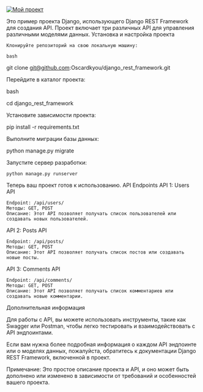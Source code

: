 [![Мой проект](https://img.shields.io/badge/Мой%20проект-ваш_текст-<цвет>.svg)](ссылка_на_проект)

Это пример проекта Django, использующего Django REST Framework для создания API. Проект включает три различных API для управления различными моделями данных.
Установка и настройка проекта

    Клонируйте репозиторий на свою локальную машину:

    bash

git clone git@github.com:Oscardkyou/django_rest_framework.git

Перейдите в каталог проекта:

bash

cd django_rest_framework

Установите зависимости проекта:

pip install -r requirements.txt

Выполните миграции базы данных:

python manage.py migrate

Запустите сервер разработки:

    python manage.py runserver

Теперь ваш проект готов к использованию.
API Endpoints
API 1: Users API

    Endpoint: /api/users/
    Методы: GET, POST
    Описание: Этот API позволяет получать список пользователей или создавать новых пользователей.

API 2: Posts API

    Endpoint: /api/posts/
    Методы: GET, POST
    Описание: Этот API позволяет получать список постов или создавать новые посты.

API 3: Comments API

    Endpoint: /api/comments/
    Методы: GET, POST
    Описание: Этот API позволяет получать список комментариев или создавать новые комментарии.

Дополнительная информация

Для работы с API, вы можете использовать инструменты, такие как Swagger или Postman, чтобы легко тестировать и взаимодействовать с API эндпоинтами.

Если вам нужна более подробная информация о каждом API эндпоинте или о моделях данных, пожалуйста, обратитесь к документации Django REST Framework, включенной в проект.

Примечание: Это простое описание проекта и API, и оно может быть дополнено или изменено в зависимости от требований и особенностей вашего проекта.
